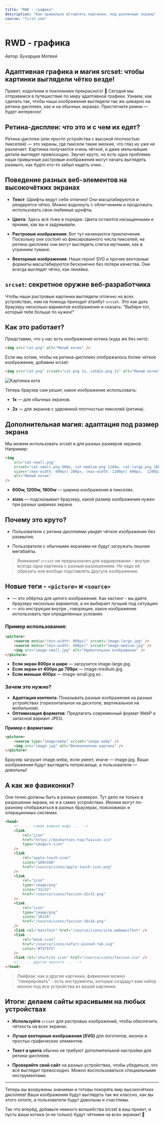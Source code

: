 ```yaml
---
title: "RWD - графика"
description: "Как правильно вставлять картинки, под различные экраны"
course: "first-sem"
---
```


# RWD - графика

_Автор: Бухарцев Матвей_

## Адаптивная графика и магия srcset: чтобы картинки выглядели чётко везде!

Привет, кодогении и поклонники прекрасного! 🎨 Сегодня мы отправимся в путешествие по миру адаптивной графики. Узнаем, как сделать так, чтобы наши изображения выглядели так же шикарно на ретина-дисплеях, как и на обычных экранах. Пристегните ремни — будет интересно!

## Ретина-дисплеи: что это и с чем их едят?

Ретина-дисплеи (или просто устройства с высокой плотностью пикселей) — это экраны, где пиксели такие мелкие, что глаз их уже не различает. Картинка получается очень чёткой, и даже мельчайшие детали выглядят превосходно. Звучит круто, но есть одна проблема: наши привычные растровые изображения могут начать выглядеть размыто, как будто кто-то забыл надеть очки...

## Поведение разных веб-элементов на высокочётких экранах

- **Текст**: Шрифты ведут себя отлично! Они масштабируются и рендерятся чётко. Можно вздохнуть с облегчением и продолжать использовать свои любимые шрифты.

- **Цвета**: Здесь всё тоже в порядке. Цвета остаются насыщенными и яркими, как вы и задумывали.

- **Растровые изображения**: Вот тут начинаются приключения. Поскольку они состоят из фиксированного числа пикселей, на ретина-дисплеях они могут выглядеть слегка мутными, как в утреннем тумане.

- **Векторные изображения**: Наши герои! SVG и прочие векторные форматы масштабируются бесконечно без потери качества. Они всегда выглядят чётко, как линейка.

## `srcset`: секретное оружие веб-разработчика

Чтобы наши растровые картинки выглядели отлично на всех устройствах, нам на помощь приходит атрибут `srcset`. Это как дать браузеру несколько вариантов изображения и сказать: "Выбери тот, который тебе больше по нужен!"

## Как это работает?

Представим, что у нас есть изображение котика (куда же без него):

```html
<img src="cat.png" alt="Милый котик" />
```

Если мы хотим, чтобы на ретина-дисплеях отображалось более чёткое изображение, добавим srcset:

```html
<img src="cat.png" srcset="cat.png 1x, cat@2x.png 2x" alt="Милый котик" />
```

![Картинка кота](/web-course-site/rwd/img2.png)

Теперь браузер сам решит, какое изображение использовать:

- **1x** — для обычных экранов.

- **2x** — для экранов с удвоенной плотностью пикселей (ретина).

## Дополнительная магия: адаптация под размер экрана

Мы можем использовать srcset и для разных размеров экранов. Например:

```html
<img
    src="cat-small.png"
    srcset="cat-small.png 600w, cat-medium.png 1200w, cat-large.png 1800w"
    sizes="(max-width: 600px) 280px, (max-width: 1200px) 600px,  1200px"
    alt="Милый котик"
/>
```

- **600w, 1200w, 1800w** — ширина изображения в пикселях.

- **sizes** — подсказывает браузеру, какой размер изображения нужен при разных ширинах экрана.

## Почему это круто?

- Пользователи с ретина-дисплеями увидят чёткое изображение без размытия.

- Пользователи с обычными экранами не будут загружать лишние мегабайты.

> Внимание! `srcset` не предназначен для кадрирования - внутри всегда одна картинка с разным разрешением. Не надо её обрезать или вообще подставлять другуое изображение.

## Новые теги - `<picture>` и `<source>`

- **<picture>** — это обёртка для целого изображения. Как кастинг - вы даёте браузеру несколько вариантов, а он выбирает лучший под ситуацию
- **<source>** — это инструкции внутри <picture>, говорящие, какое изображение использовать при определённых условиях

### Пример использования:

```html
<picture>
    <source media="(min-width: 800px)" srcset="image-large.jpg" />
    <source media="(min-width: 400px)" srcset="image-medium.jpg" />
    <img src="image-small.jpg" alt="Удивительное изображение" />
</picture>
```

- **Если экран 800px и шире** — загрузится image-large.jpg.
- **Если экран от 400px до 799px** — image-medium.jpg.
- **Если меньше 400px** — image-small.jpg из <img>.

### Зачем это нужно?

- **Адаптация контента**: Показывать разные изображения на разных устройствах (горизонтальное на десктопе, вертикальное на мобильном).
- **Оптимизация форматов**: Предлагать современный формат WebP и запасной вариант JPEG.

**Пример с форматами:**

```html
<picture>
    <source type="image/webp" srcset="image.webp" />
    <img src="image.jpg" alt="Великолепная картина" />
</picture>
```

Браузер загрузит image.webp, если умеет, иначе — image.jpg. Ваши изображения будут выглядеть потрясающе, а пользователи — довольны!

## А как же фавиконки?

Они точно должны быть в разных размерах. Тут дело не только в разрешении экрана, но и в самих устройствах. Иконки могут по-разному отображаться в разных браузерах, поисковиках и операционных системах.

```html
<head>
    <!-- ... самая важная инфа ... -->
    <link
        rel="icon"
        href="https://bouhartsev.top/favicon.ico"
        type="image/x-icon"
    />
    <link
        rel="apple-touch-icon"
        sizes="180x180"
        href="/source/icons/apple-touch-icon.png"
    />
    <link
        rel="icon"
        type="image/png"
        sizes="32x32"
        href="/source/icons/favicon-32x32.png"
    />
    <link
        rel="icon"
        type="image/png"
        sizes="16x16"
        href="/source/icons/favicon-16x16.png"
    />
    <link rel="manifest" href="/source/icons/site.webmanifest" />
    <link
        rel="mask-icon"
        href="/source/icons/safari-pinned-tab.svg"
        color="#f5f5f5"
    />
    <link rel="shortcut icon" href="/source/icons/favicon.ico" />
    <!-- ... другая красота ... -->
</head>
```

> Лайфхак: как и другие картинки, фавиконки можно "генерировать" - есть инструменты, которые создадут вам набор иконок под все устройства из вашей картинки.

## Итоги: делаем сайты красивыми на любых устройствах

- **Используйте** `srcset` для растровых изображений, чтобы обеспечить чёткость на всех экранах.

- **Лучше векторные изображения (SVG)** для логотипов, иконок и простых графических элементов.

- **Текст и цвета** обычно не требуют дополнительной настройки для ретина-дисплеев.

- **Проверяйте свой сайт** на разных устройствах, чтобы убедиться, что всё выглядит превосходно. Можно воспользоваться специальными инструментами.

---

Теперь вы вооружены знаниями и готовы покорять мир высокочётких дисплеев! Ваши изображения будут выглядеть так же классно, как вы этого хотите, а пользователи будут довольны и счастливы.

Так что вперёд, добавьте немного волшебства srcset в ваш проект, и пусть ваши котики (и не только) будут чёткими на всех экранах! 🌟
